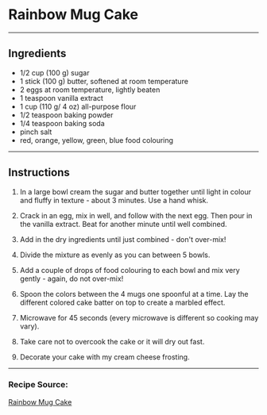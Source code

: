 # Rainbow Mug Cake

---

## Ingredients

- 1/2 cup (100 g) sugar
- 1 stick (100 g) butter, softened at room temperature
- 2 eggs at room temperature, lightly beaten
- 1 teaspoon vanilla extract
- 1 cup (110 g/ 4 oz) all-purpose flour
- 1/2 teaspoon baking powder
- 1/4 teaspoon baking soda
- pinch salt
- red, orange, yellow, green, blue food colouring

---

## Instructions

1. In a large bowl cream the sugar and butter together until light in colour and fluffy in texture - about 3 minutes. Use a hand whisk.

2. Crack in an egg, mix in well, and follow with the next egg. Then pour in the vanilla extract. Beat for another minute until well combined.

3. Add in the dry ingredients until just combined - don't over-mix! 

4. Divide the mixture as evenly as you can between 5 bowls. 

5. Add a couple of drops of food colouring to each bowl and mix very gently - again, do not over-mix! 

6. Spoon the colors between the 4 mugs one spoonful at a time. Lay the different colored cake batter on top to create a marbled effect. 

7. Microwave for 45 seconds (every microwave is different so cooking may vary). 

8. Take care not to overcook the cake or it will dry out fast. 

9. Decorate your cake with my cream cheese frosting. 

---

### Recipe Source:
[Rainbow Mug Cake](https://www.biggerbolderbaking.com/rainbow-mug-cake/)
